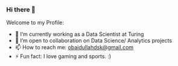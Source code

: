 ### Hi there 👋

Welcome to my Profile:

- 🔭 I’m currently working as a Data Scientist at Turing
- 👯 I’m open to collaboration on Data Science/ Analytics projects
- 📫 How to reach me: obaidullahdsk@gmail.com
- ⚡ Fun fact: I love gaming and sports. :)
